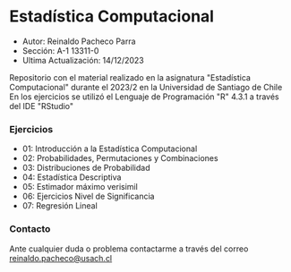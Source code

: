 
# Estadística Computacional

- Autor: Reinaldo Pacheco Parra
- Sección: A-1 13311-0 
- Ultima Actualización: 14/12/2023

Repositorio con el material realizado en la asignatura "Estadística Computacional"  durante el 2023/2 en la Universidad de Santiago de Chile
En los ejercicios se utilizó el Lenguaje de Programación "R" 4.3.1 a través del IDE "RStudio"

### Ejercicios

- 01: Introducción a la Estadística Computacional
- 02: Probabilidades, Permutaciones y Combinaciones
- 03: Distribuciones de Probabilidad
- 04: Estadística Descriptiva
- 05: Estimador máximo verisimil
- 06: Ejercicios Nivel de Significancia
- 07: Regresión Lineal

### Contacto
Ante cualquier duda o problema contactarme a través del correo reinaldo.pacheco@usach.cl
